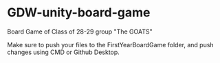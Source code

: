 # GDW-unity-board-game
Board Game of Class of 28-29 group "The GOATS"

Make sure to push your files to the FirstYearBoardGame folder, and push changes using CMD or Github Desktop.
